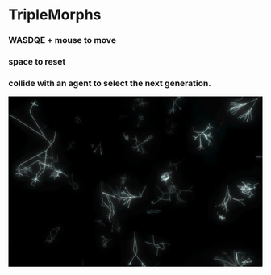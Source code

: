 # TripleMorphs
### WASDQE + mouse to move
### space to reset
### collide with an agent to select the next generation.
<img src="./docs/demo.jpg">